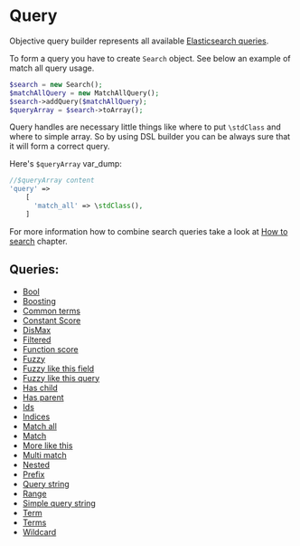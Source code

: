# Query

Objective query builder represents all available [Elasticsearch queries][1].

To form a query you have to create `Search` object. See below an example of match all query usage.

```php
$search = new Search();
$matchAllQuery = new MatchAllQuery();
$search->addQuery($matchAllQuery);
$queryArray = $search->toArray();
```

Query handles are necessary little things like where to put `\stdClass` and where to simple array. So by using DSL builder you can be always sure that it will form a correct query.

Here's `$queryArray` var_dump:

```php
//$queryArray content
'query' =>
    [
      'match_all' => \stdClass(),
    ]
```

For more information how to combine search queries take a look at [How to search](../HowTo/HowToSearch.md) chapter.


## Queries:
 - [Bool](Bool.md)
 - [Boosting](Boosting.md)
 - [Common terms](CommonTerms.md)
 - [Constant Score](ConstantScore.md)
 - [DisMax](DisMax.md)
 - [Filtered](Filtered.md)
 - [Function score](FunctionScore.md)
 - [Fuzzy](Fuzzy.md)
 - [Fuzzy like this field](FuzzyLikeThisField.md)
 - [Fuzzy like this query](FuzzyLikeThisQuery.md)
 - [Has child](HasChild.md)
 - [Has parent](HasParent.md)
 - [Ids](Ids.md)
 - [Indices](Indices.md)
 - [Match all](MatchAll.md)
 - [Match](Match.md)
 - [More like this](MoreLikeThis.md)
 - [Multi match](MultiMatch.md)
 - [Nested](Nested.md)
 - [Prefix](Prefix.md)
 - [Query string](QueryString.md)
 - [Range](Range.md)
 - [Simple query string](SimpleQueryString.md)
 - [Term](Term.md)
 - [Terms](Terms.md)
 - [Wildcard](Wildcard.md)

[1]: https://www.elastic.co/guide/en/elasticsearch/reference/current/query-dsl-queries.html
